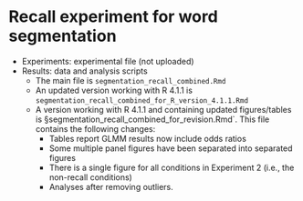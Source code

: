 # Recall experiment for word segmentation

* Experiments: experimental file (not uploaded)
* Results: data and analysis scripts
	- The main file is `segmentation_recall_combined.Rmd`
	- An updated version working with R 4.1.1 is `segmentation_recall_combined_for_R_version_4.1.1.Rmd`
	- A version working with R 4.1.1 and containing updated figures/tables is §segmentation_recall_combined_for_revision.Rmd`. This file contains the following changes:
		+ Tables report GLMM results now include odds ratios
		+ Some multiple panel figures have been separated into separated figures
		+ There is a single figure for all conditions in Experiment 2 (i.e., the non-recall conditions)
		+ Analyses after removing outliers.
	



